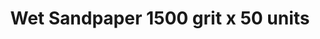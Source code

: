 ---
layout: product
title: "Wet Sandpaper 1500 grit x 50 units"
price: "500" 
desc: "Šmirgla"
img_path: "/assets/img/AK9027.webp"
brand: "AK"
available: true
special_offer: true
new: false
soon: false
cat: "070000"
subcat: "070200"
subsubcat: "070201"
sifra: "AK9027"
popular: false
spec: false
---